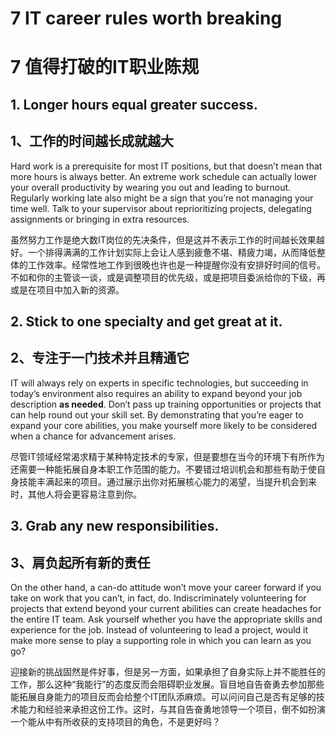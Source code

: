 # 7 IT career rules worth breaking

# 7 值得打破的IT职业陈规

## 1. Longer hours equal greater success.

## 1、工作的时间越长成就越大

Hard work is a prerequisite for most IT positions, but that doesn’t mean that more hours is always better. An extreme work schedule can actually lower your overall productivity by wearing you out and leading to burnout. Regularly working late also might be a sign that you’re not managing your time well. Talk to your supervisor about reprioritizing projects, delegating assignments or bringing in extra resources.

虽然努力工作是绝大数IT岗位的先决条件，但是这并不表示工作的时间越长效果越好。一个排得满满的工作计划实际上会让人感到疲惫不堪、精疲力竭，从而降低整体的工作效率。经常性地工作到很晚也许也是一种提醒你没有安排好时间的信号。不如和你的主管谈一谈，或是调整项目的优先级，或是把项目委派给你的下级，再或是在项目中加入新的资源。

## 2. Stick to one specialty and get great at it.

## 2、专注于一门技术并且精通它

IT will always rely on experts in specific technologies, but succeeding in today’s environment also requires an ability to expand beyond your job description **as needed**. Don’t pass up training opportunities or projects that can help round out your skill set. By demonstrating that you’re eager to expand your core abilities, you make yourself more likely to be considered when a chance for advancement arises.

尽管IT领域经常渴求精于某种特定技术的专家，但是要想在当今的环境下有所作为还需要一种能拓展自身本职工作范围的能力。不要错过培训机会和那些有助于使自身技能丰满起来的项目。通过展示出你对拓展核心能力的渴望，当提升机会到来时，其他人将会更容易注意到你。

## 3. Grab any new responsibilities.

## 3、肩负起所有新的责任

On the other hand, a can-do attitude won’t move your career forward if you take on work that you can’t, in fact, do. Indiscriminately volunteering for projects that extend beyond your current abilities can create headaches for the entire IT team. Ask yourself whether you have the appropriate skills and experience for the job. Instead of volunteering to lead a project, would it make more sense to play a supporting role in which you can learn as you go?

迎接新的挑战固然是件好事，但是另一方面，如果承担了自身实际上并不能胜任的工作，那么这种“我能行”的态度反而会阻碍职业发展。盲目地自告奋勇去参加那些能拓展自身能力的项目反而会给整个IT团队添麻烦。可以问问自己是否有足够的技术能力和经验来承担这份工作。这时，与其自告奋勇地领导一个项目，倒不如扮演一个能从中有所收获的支持项目的角色，不是更好吗？
